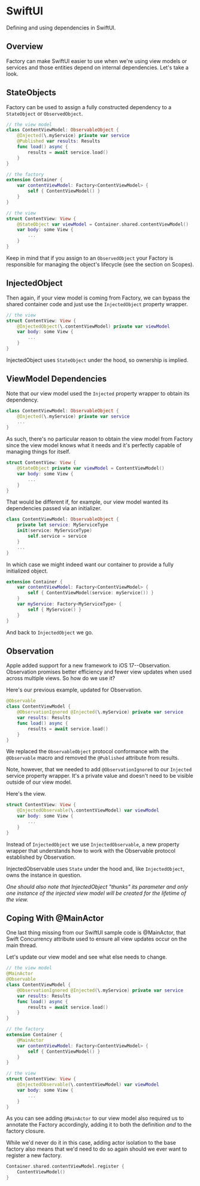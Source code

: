 # SwiftUI

Defining and using dependencies in SwiftUI.

## Overview

Factory can make SwiftUI easier to use when we're using view models or services and those entities depend on internal dependencies. Let's take a look.

## StateObjects

Factory can be used to assign a fully constructed dependency to a `StateObject` or `ObservedObject`.

```swift
// the view model
class ContentViewModel: ObservableObject {
    @Injected(\.myService) private var service
    @Published var results: Results
    func load() async {
        results = await service.load()
    }
}

// the factory
extension Container {
    var contentViewModel: Factory<ContentViewModel> {
        self { ContentViewModel() }
    }
}

// the view
struct ContentView: View {
    @StateObject var viewModel = Container.shared.contentViewModel()
    var body: some View {
        ...
    }
}
```
Keep in mind that if you assign to an `ObservedObject` your Factory is responsible for managing the object's lifecycle (see the section on Scopes).

## InjectedObject

Then again, if your view model is coming from Factory, we can bypass the shared container code and just use the `InjectedObject` property wrapper.

```swift
// the view
struct ContentView: View {
    @InjectedObject(\.contentViewModel) private var viewModel
    var body: some View {
        ...
    }
}
```
InjectedObject uses `StateObject` under the hood, so ownership is implied.

## ViewModel Dependencies

Note that our view model used the ``Injected`` property wrapper to obtain its dependency.

```swift
class ContentViewModel: ObservableObject {
    @Injected(\.myService) private var service
    ...
}
```
As such, there's no particular reason to obtain the view model from Factory since the view model knows what it needs and it's perfectly capable of managing things for itself.
```swift
struct ContentView: View {
    @StateObject private var viewModel = ContentViewModel()
    var body: some View {
        ...
    }
}
```

That would be different if, for example, our view model wanted its dependencies passed via an initializer.
```swift
class ContentViewModel: ObservableObject {
    private let service: MyServiceType
    init(service: MyServiceType)
        self.service = service
    }
    ...
}
```
In which case we might indeed want our container to provide a fully initialized object.
```swift
extension Container {
    var contentViewModel: Factory<ContentViewModel> {
        self { ContentViewModel(service: myService()) }
    }
    var myService: Factory<MyServiceType> {
        self { MyService() }
    }
}
```
And back to `InjectedObject` we go.

## Observation

Apple added support for a new framework to iOS 17--Observation. Observation promises better efficiency and fewer view updates when used across multiple views. So how do we use it?

Here's our previous example, updated for Observation.

```swift
@Observable
class ContentViewModel {
    @ObservationIgnored @Injected(\.myService) private var service
    var results: Results
    func load() async {
        results = await service.load()
    }
}
```
We replaced the `ObservableObject` protocol conformance with the `@Observable` macro and removed the `@Published` attribute from results.

Note, however, that we needed to add `@ObservationIgnored` to our `Injected` service property wrapper. It's a private value and doesn't need to be visible outside of our view model.

Here's the view.

```swift
struct ContentView: View {
    @InjectedObservable(\.contentViewModel) var viewModel
    var body: some View {
        ...
    }
}
```
Instead of `InjectedObject` we use `InjectedObservable`, a new property wrapper that understands how to work with the Observable protocol established by Observation.

InjectedObservable uses `State` under the hood and, like `InjectedObject`, owns the instance in question.

*One should also note that InjectedObject "thunks" its parameter and only one instance of the injected view model will be created for the lifetime of the view.*

## Coping With @MainActor

One last thing missing from our SwiftUI sample code is @MainActor, that Swift Concurrency attribute used to ensure all view updates occur on the main thread.

Let's update our view model and see what else needs to change.

```swift
// the view model
@MainActor
@Observable
class ContentViewModel {
    @ObservationIgnored @Injected(\.myService) private var service
    var results: Results
    func load() async {
        results = await service.load()
    }
}

// the factory
extension Container {
    @MainActor
    var contentViewModel: Factory<ContentViewModel> {
        self { ContentViewModel() }
    }
}

// the view
struct ContentView: View {
    @InjectedObservable(\.contentViewModel) var viewModel
    var body: some View {
        ...
    }
}
```
As you can see adding `@MainActor` to our view model also required us to annotate the Factory accordingly, adding it to both the definition *and* to the factory closure.

While we'd never do it in this case, adding actor isolation to the base factory also means that we'd need to do so again should we ever want to register a new factory.

```swift
Container.shared.contentViewModel.register { 
    ContentViewModel()
}

```
